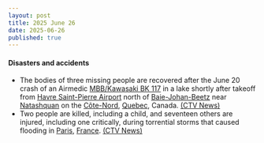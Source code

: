 ```yaml
---
layout: post
title: 2025 June 26
date: 2025-06-26
published: true
---
```



#### Disasters and accidents

* The bodies of three missing people are recovered after the June 20 crash of an Airmedic [MBB/Kawasaki BK 117](https://en.wikipedia.org/wiki/MBB/Kawasaki_BK_117 "MBB/Kawasaki BK 117") in a lake shortly after takeoff from [Havre Saint-Pierre Airport](https://en.wikipedia.org/wiki/Havre_Saint-Pierre_Airport "Havre Saint-Pierre Airport") north of [Baie-Johan-Beetz](https://en.wikipedia.org/wiki/Baie-Johan-Beetz "Baie-Johan-Beetz") near [Natashquan](https://en.wikipedia.org/wiki/Natashquan "Natashquan") on the [Côte-Nord](https://en.wikipedia.org/wiki/C%C3%B4te-Nord "Côte-Nord"), [Quebec](https://en.wikipedia.org/wiki/Quebec "Quebec"), Canada. [(CTV News)](https://www.ctvnews.ca/canada/article/bodies-of-three-people-missing-after-airmedic-helicopter-crash-in-quebec-recovered/)
* Two people are killed, including a child, and seventeen others are injured, including one critically, during torrential storms that caused flooding in [Paris](https://en.wikipedia.org/wiki/Paris "Paris"), [France](https://en.wikipedia.org/wiki/France "France"). [(CTV News)](https://www.ctvnews.ca/climate-and-environment/article/storms-in-france-leave-2-dead-17-injured-and-cause-parliament-to-spring-a-leak/)

